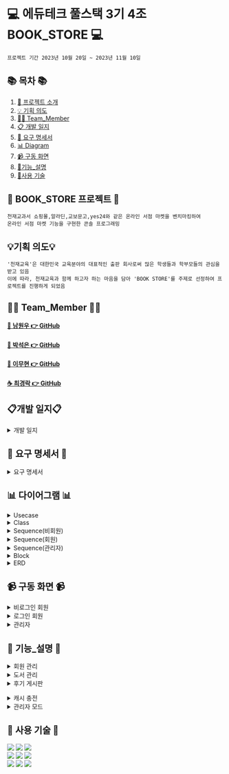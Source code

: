 #  💻 에듀테크 풀스택 3기 4조 BOOK_STORE 💻
```bash
프로젝트 기간 2023년 10월 20일 ~ 2023년 11월 10일
```
## 📚 목차 📚

1. [📖 프로젝트 소개](#-bookstore-프로젝트-)
2. [💡 기획 의도](https://github.com/wwnoov/Team_ProJect#%EA%B8%B0%ED%9A%8D-%EC%9D%98%EB%8F%84)
3. [🙋‍♀️ Team_Member](#%EF%B8%8F-team_member-%EF%B8%8F)
4. [📋 개발 일지](https://github.com/wwnoov/Team_ProJect#%EA%B0%9C%EB%B0%9C-%EC%9D%BC%EC%A7%80)
5. [📂 요구 명세서](#%EF%B8%8F-diagram-%EF%B8%8F)
6. [📊 Diagram](https://github.com/wwnoov/Team_ProJect#-%EB%8B%A4%EC%9D%B4%EC%96%B4%EA%B7%B8%EB%9E%A8-)
7. [📹 구동 화면](https://github.com/wwnoov/Team_ProJect#-%EA%B5%AC%EB%8F%99-%ED%99%94%EB%A9%B4-)
8. [📝기능_설명](https://github.com/wwnoov/Team_ProJect/blob/main/README.md#-%EB%8B%A4%EC%9D%B4%EC%96%B4%EA%B7%B8%EB%9E%A8-)
9. [🔨사용 기술](https://github.com/wwnoov/Team_ProJect#-%EC%82%AC%EC%9A%A9-%EA%B8%B0%EC%88%A0-)
   
      
## 📖 BOOK_STORE 프로젝트 📖
```bash프로젝트 소개
천재교과서 쇼핑몰,알라딘,교보문고,yes24와 같은 온라인 서점 마켓을 벤치마킹하여
온라인 서점 마켓 기능을 구현한 콘솔 프로그래밍
```
## 💡기획 의도💡
```
'천재교육'은 대한민국 교육분야의 대표적인 출판 회사로써 많은 학생들과 학부모들의 관심을 받고 있음
이에 따라, 천재교육과 함께 하고자 하는 마음을 담아 'BOOK STORE'를 주제로 선정하여 프로젝트를 진행하게 되었음
```

## 🙋‍♀️ Team_Member 🙋‍♀️

#### [🌱 남원우 👉 GitHub](https://github.com/wwnoov)
#### [🎵 박석은 👉 GitHub](https://github.com/seokeunpark)
#### [🧟 이무현 👉 GitHub](https://github.com/LMH9999)
#### [☕ 최경락 👉 GitHub](https://github.com/raknrak)

## 📋개발 일지📋
<details><summary>개발 일지</summary>
   
![개발일지](https://github.com/wwnoov/Team_ProJect/assets/145524959/02abd97a-26c8-4e52-ba7a-9e85c5d4b296)
</details>

## 📂 요구 명세서 📂

<details><summary>요구 명세서</summary>
   <img src="https://github.com/wwnoov/Team_ProJect/blob/main/%ED%9A%8C%EC%9D%98%EB%A1%9D/4%EC%B0%A8%ED%9A%8C%EC%9D%98%EB%A1%9D/%EC%9C%A0%EC%8A%A4%EC%BC%80%EC%9D%B4%EC%8A%A42.png">
</details>

## 📊 다이어그램 📊

<details><summary>Usecase</summary>
  
<img src="https://github.com/wwnoov/Team_ProJect/assets/145525099/2071762d-0850-40c1-b715-3af16f36b7be">

</details>

<details><summary>Class</summary>
    
<img src="https://github.com/seokeunpark/Team_ProJect/assets/145525099/5350cac5-b8af-48d6-b732-17e886037df0">

</details>
<details><summary>Sequence(비회원)</summary>
    
<img src="https://github.com/seokeunpark/Team_ProJect/assets/145525099/b479afc3-e8f9-4ee9-be58-9f7ae4927553">

</details>

</details>
<details><summary>Sequence(회원)</summary>
    
<img src="https://github.com/seokeunpark/Team_ProJect/assets/145525099/76d38c0d-66aa-45b3-846b-07972275234c">

</details>

</details>
<details><summary>Sequence(관리자)</summary>
    
<img src="https://github.com/seokeunpark/Team_ProJect/assets/145525099/a9dc285b-1a93-4886-9d32-edbba7e26783">

</details>

<details><summary>Block</summary>
    
<img src="https://github.com/seokeunpark/Team_ProJect/assets/145525099/26862a15-f0d3-4763-b8a4-fb26e16cd364">
    
</details>

<details><summary>ERD</summary>
<img src="https://github.com/seokeunpark/Team_ProJect/assets/145525099/824d1422-3be9-4b6e-90f2-78357c942dbe">
    
</details>

## 📹 구동 화면 📹

<details><summary>비로그인 회원</summary>
   
![일반회원](https://user-images.githubusercontent.com/145524959/280589563-33cc394a-bcfe-41e9-b6ab-49863de391c8.gif)
</details>
    
<details><summary>로그인 회원</summary>
    
![일반회원](https://github.com/wwnoov/Team_ProJect/assets/145524959/33cc394a-bcfe-41e9-b6ab-49863de391c8)

</details>

<details><summary>관리자</summary>
    
![관리자](https://github.com/wwnoov/Team_ProJect/assets/145524959/e6c1562f-5b48-454f-a033-6312a0112a1f) 

</details>

## 📝 기능_설명 📝

<details><summary>회원 관리
</summary>
   
[- 회원 가입시 중복 아이디 체크](https://github.com/wwnoov/Team_ProJect/blob/3d71db7397e3876ed22a09574323a7d3f5cff59e/Team_BookStore/src/BookStore.java#L1472C9-L1493C17) <br/>
[- 관리자 아이디 가입 불가](https://github.com/wwnoov/Team_ProJect/blob/3d71db7397e3876ed22a09574323a7d3f5cff59e/Team_BookStore/src/BookStore.java#L1464C13-L1467C23)<br/>
[- 로그인 시 비밀번호 오류 3회 시 로그인 불가](https://github.com/wwnoov/Team_ProJect/blob/3d71db7397e3876ed22a09574323a7d3f5cff59e/Team_BookStore/src/BookStore.java#L132C5-L188C17)<br/>
</details>

<details><summary>도서 관리
</summary>
- 도서 조회 · 구매 <br/>
- 도서 구매 시 재고 감소<br/>
- 추천 도서 <br/>
</details>

<details><summary>후기 게시판
</summary>
   
[- 후기 게시글 등록](https://github.com/wwnoov/Team_ProJect/blob/4746ae41dc91a54c0eb54f17055d513a52899c29/Team_BookStore/src/BookStore.java#L271C5-L309C6) <br>
[- 후기 게시글 수정](https://github.com/wwnoov/Team_ProJect/blob/4746ae41dc91a54c0eb54f17055d513a52899c29/Team_BookStore/src/BookStore.java#L437C5-L471C21) <br>
[- 후기 게시글 삭제](https://github.com/wwnoov/Team_ProJect/blob/4746ae41dc91a54c0eb54f17055d513a52899c29/Team_BookStore/src/BookStore.java#L476C5-L494C6) </details>

<details><summary>캐시 충전
</summary>
- 캐시 충전
</details>

<details><summary>관리자 모드
</summary>
- 관리자 모드
</details>
   


## 🔨 사용 기술 🔨
<div>
<img src="https://img.shields.io/badge/JAVA-C01818?style=flat-square&logo=coffeescript&logoColor=white" />
<img src="https://img.shields.io/badge/MySQL-4479A1?style=flat&logo=MySQL&logoColor=white" />
<img src="https://img.shields.io/badge/MariaDB-003545?style=flat&logo=MariaDB&logoColor=white" />
<br>
<img src="https://img.shields.io/badge/IntelliJ-000000?style=flat-square&logo=intellijidea&logoColor=white" />
<img src="https://img.shields.io/badge/Slack-4A154B?style=flat-square&logo=slack&logoColor=white" />
<img src="https://img.shields.io/badge/StarUML-E25A1C?style=flat-square&logo=apachespark&logoColor=white" />
<br>
<img src="https://img.shields.io/badge/GitHub-181717?style=flat-square&logo=GitHub&logoColor=white" />
<img src="https://img.shields.io/badge/Git-F05032?style=flat-square&logo=git&logoColor=white" />
<img src="https://img.shields.io/badge/Sourcetree-0052CC?style=flat-square&logo=Sourcetree&logoColor=blue" />
<br>

</div>


